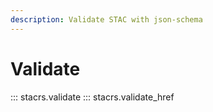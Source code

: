 ```yaml
---
description: Validate STAC with json-schema
---
```


# Validate

::: stacrs.validate
::: stacrs.validate_href
